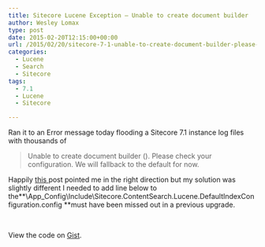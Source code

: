 ```yaml
---
title: Sitecore Lucene Exception – Unable to create document builder
author: Wesley Lomax
type: post
date: 2015-02-20T12:15:00+00:00
url: /2015/02/20/sitecore-7-1-unable-to-create-document-builder-please-check-your-configuration/
categories:
  - Lucene
  - Search
  - Sitecore
tags:
  - 7.1
  - Lucene
  - Sitecore

---
```

Ran it to an Error message today flooding a Sitecore 7.1 instance log files with thousands of

> Unable to create document builder (). Please check your configuration. We will fallback to the default for now.

Happily <a href="https://sitecoreblog.marklowe.ch/2014/05/unable-to-create-document-builder/" target="_blank">this </a>post pointed me in the right direction but my solution was slightly different I needed to add line below to the**\App_Config\Include\Sitecore.ContentSearch.Lucene.DefaultIndexConfiguration.config **must have been missed out in a previous upgrade.

&nbsp;

<div class="oembed-gist">
  <noscript>
    View the code on <a href="https://gist.github.com/Wesley-Lomax/1d5341450eb7e1f38665">Gist</a>.
  </noscript>
</div>